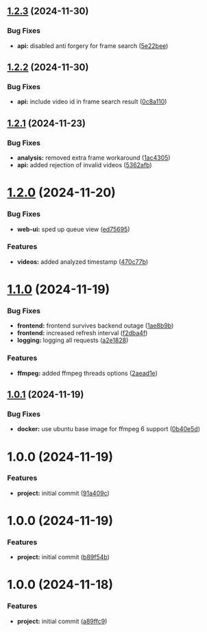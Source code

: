 ## [1.2.3](https://github.com/koryphaee/Refrase/compare/v1.2.2...v1.2.3) (2024-11-30)


### Bug Fixes

* **api:** disabled anti forgery for frame search ([5e22bee](https://github.com/koryphaee/Refrase/commit/5e22beefb6be933b8bb2b1596408085847d10a9f))

## [1.2.2](https://github.com/koryphaee/Refrase/compare/v1.2.1...v1.2.2) (2024-11-30)


### Bug Fixes

* **api:** include video id in frame search result ([0c8a110](https://github.com/koryphaee/Refrase/commit/0c8a110cb8d91a516e6b41e73e49ca14d68f3380))

## [1.2.1](https://github.com/koryphaee/Refrase/compare/v1.2.0...v1.2.1) (2024-11-23)


### Bug Fixes

* **analysis:** removed extra frame workaround ([1ac4305](https://github.com/koryphaee/Refrase/commit/1ac430581b1e5dcec925214092fab0b73c132f68))
* **api:** added rejection of invalid videos ([5362afb](https://github.com/koryphaee/Refrase/commit/5362afb863efbe6f3575ef194002c04731892b15))

# [1.2.0](https://github.com/koryphaee/Refrase/compare/v1.1.0...v1.2.0) (2024-11-20)


### Bug Fixes

* **web-ui:** sped up queue view ([ed75695](https://github.com/koryphaee/Refrase/commit/ed75695d3656ad9574f06dc42c74396a7b3ad1ee))


### Features

* **videos:** added analyzed timestamp ([470c77b](https://github.com/koryphaee/Refrase/commit/470c77b82a706f8cdf6597851a8b77ba55b8652d))

# [1.1.0](https://github.com/koryphaee/Refrase/compare/v1.0.1...v1.1.0) (2024-11-19)


### Bug Fixes

* **frontend:** frontend survives backend outage ([1ae8b9b](https://github.com/koryphaee/Refrase/commit/1ae8b9bc2a3c2a749eb889e6882fab34f4008bc8))
* **frontend:** increased refresh interval ([f2dba4f](https://github.com/koryphaee/Refrase/commit/f2dba4fd0bc90f6ec1eff3c329a1a514e5febc63))
* **logging:** logging all requests ([a2e1828](https://github.com/koryphaee/Refrase/commit/a2e18286a784d9baada62a8638e878b744759fb5))


### Features

* **ffmpeg:** added ffmpeg threads options ([2aead1e](https://github.com/koryphaee/Refrase/commit/2aead1e82e3030b0ebbf6e7f20311e6f3993c5d6))

## [1.0.1](https://github.com/koryphaee/Refrase/compare/v1.0.0...v1.0.1) (2024-11-19)


### Bug Fixes

* **docker:** use ubuntu base image for ffmpeg 6 support ([0b40e5d](https://github.com/koryphaee/Refrase/commit/0b40e5db2234bd25d09a6e282b6e545da1b05292))

# 1.0.0 (2024-11-19)


### Features

* **project:** initial commit ([91a409c](https://github.com/koryphaee/Refrase/commit/91a409cf85ff09f881146049c8a005c4bb15c803))

# 1.0.0 (2024-11-19)


### Features

* **project:** initial commit ([b89f54b](https://github.com/koryphaee/Refrase/commit/b89f54b3a64bd5e5caf2c3398e58167e60edf7b6))

# 1.0.0 (2024-11-18)


### Features

* **project:** initial commit ([a89ffc9](https://github.com/koryphaee/Refrase/commit/a89ffc9190d6fcd4d923736a1d223832c9b638df))
